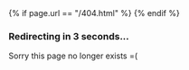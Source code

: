 <head>
    {% if page.url == "/404.html" %}
        <meta http-equiv="refresh" content="3; url=/">
    {% endif %}
</head>
<body>
    <h3>Redirecting in 3 seconds...</h3>
    <p>Sorry this page no longer exists =(</p>
</body>
